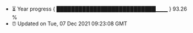 - ⏳ Year progress { ███████████████████████████▁▁▁ } 93.26 %
- ⏰ Updated on Tue, 07 Dec 2021 09:23:08 GMT


